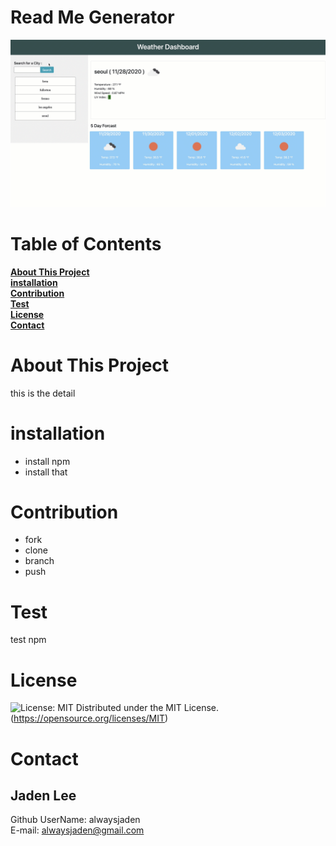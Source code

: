# Read Me Generator 
 ![Read Me Generator](./asset/image/snapshot.gif?raw=true)
# Table of Contents
**[About This Project](#about-this-project)**<br>**[installation](#installation)**<br>**[Contribution](#contribution)**<br>**[Test](#test)**<br>**[License](#license)**<br>**[Contact](#contact)**<br>
# About This Project
this is the detail
# installation
* install npm
* install that
# Contribution
* fork
* clone
* branch
* push
# Test 
test npm
# License
 ![License: MIT](https://img.shields.io/badge/License-MIT-yellow.svg) Distributed under the MIT License.(https://opensource.org/licenses/MIT)
# Contact 
## Jaden Lee 
Github UserName: alwaysjaden <br>
E-mail: alwaysjaden@gmail.com 
 